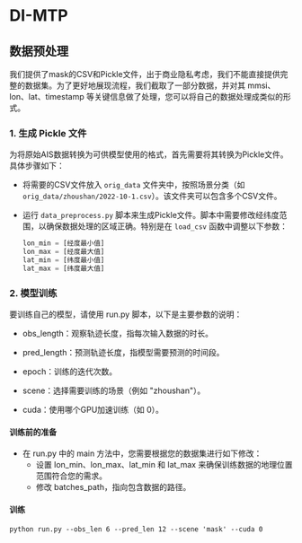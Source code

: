 # DI-MTP

## 数据预处理
我们提供了mask的CSV和Pickle文件，出于商业隐私考虑，我们不能直接提供完整的数据集。为了更好地展现流程，我们截取了一部分数据，并对其 mmsi、lon、lat、timestamp 等关键信息做了处理，您可以将自己的数据处理成类似的形式。

### 1. 生成 Pickle 文件

为将原始AIS数据转换为可供模型使用的格式，首先需要将其转换为Pickle文件。具体步骤如下：

- 将需要的CSV文件放入 `orig_data` 文件夹中，按照场景分类（如 `orig_data/zhoushan/2022-10-1.csv`）。该文件夹可以包含多个CSV文件。
  
- 运行 `data_preprocess.py` 脚本来生成Pickle文件。脚本中需要修改经纬度范围，以确保数据处理的区域正确。特别是在 `load_csv` 函数中调整以下参数：

  ```python
  lon_min = [经度最小值]
  lon_max = [经度最大值]
  lat_min = [纬度最小值]
  lat_max = [纬度最大值]

### 2. 模型训练
要训练自己的模型，请使用 run.py 脚本，以下是主要参数的说明：

- obs_length：观察轨迹长度，指每次输入数据的时长。

- pred_length：预测轨迹长度，指模型需要预测的时间段。

- epoch：训练的迭代次数。

- scene：选择需要训练的场景（例如 "zhoushan"）。

- cuda：使用哪个GPU加速训练（如 0）。

#### 训练前的准备
- 在 run.py 中的 main 方法中，您需要根据您的数据集进行如下修改：
    - 设置 lon_min、lon_max、lat_min 和 lat_max 来确保训练数据的地理位置范围符合您的需求。
    - 修改 batches_path，指向包含数据的路径。

#### 训练
```shell
python run.py --obs_len 6 --pred_len 12 --scene 'mask' --cuda 0
  